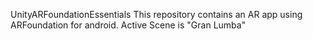 UnityARFoundationEssentials
This repository contains an AR app using ARFoundation for android. 
Active Scene is "Gran Lumba"
